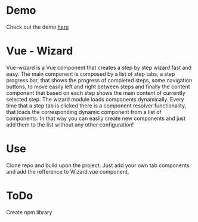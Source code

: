 # Demo 

Check out the demo <a href="http://project-vue-wizard.azurewebsites.net/" target="_blank">here</a>
# Vue - Wizard

Vue-wizard is a Vue component that creates a step  by step wizard fast and easy. 
The main component is composed by a list of step tabs, a step progress bar, 
that shows the progress of completed steps, some navigation buttons, to move easily left and right between steps and finally 
the content component that based on each step shows the main content of currently selected step.
The wizard module loads components dynamically. Every time that a step tab is clicked there is a component resolver functionality, 
that loads the corresponding dynamic component from a list of components. In that way you can easily create new components and just
add them to the list without any other configuration!

# Use 

Clone repo and build upon the project. Just add your own tab components and add the refference to Wizard.vue component.


# ToDo
Create npm library
